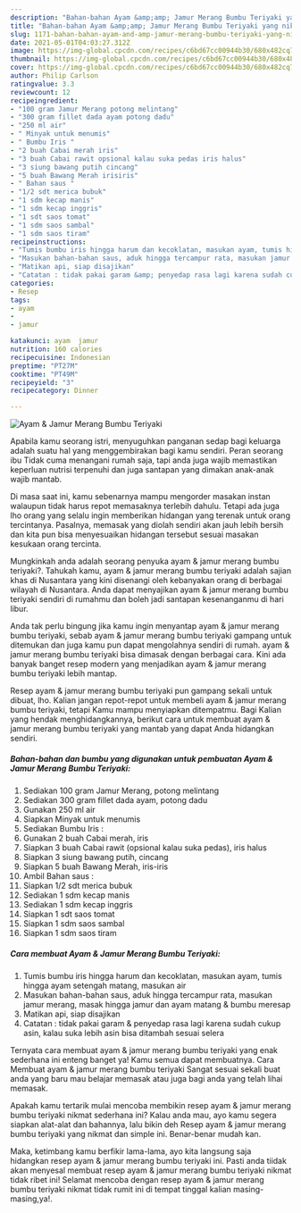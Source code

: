 ```yaml
---
description: "Bahan-bahan Ayam &amp;amp; Jamur Merang Bumbu Teriyaki yang nikmat Untuk Jualan"
title: "Bahan-bahan Ayam &amp;amp; Jamur Merang Bumbu Teriyaki yang nikmat Untuk Jualan"
slug: 1171-bahan-bahan-ayam-and-amp-jamur-merang-bumbu-teriyaki-yang-nikmat-untuk-jualan
date: 2021-05-01T04:03:27.312Z
image: https://img-global.cpcdn.com/recipes/c6bd67cc00944b30/680x482cq70/ayam-jamur-merang-bumbu-teriyaki-foto-resep-utama.jpg
thumbnail: https://img-global.cpcdn.com/recipes/c6bd67cc00944b30/680x482cq70/ayam-jamur-merang-bumbu-teriyaki-foto-resep-utama.jpg
cover: https://img-global.cpcdn.com/recipes/c6bd67cc00944b30/680x482cq70/ayam-jamur-merang-bumbu-teriyaki-foto-resep-utama.jpg
author: Philip Carlson
ratingvalue: 3.3
reviewcount: 12
recipeingredient:
- "100 gram Jamur Merang potong melintang"
- "300 gram fillet dada ayam potong dadu"
- "250 ml air"
- " Minyak untuk menumis"
- " Bumbu Iris "
- "2 buah Cabai merah iris"
- "3 buah Cabai rawit opsional kalau suka pedas iris halus"
- "3 siung bawang putih cincang"
- "5 buah Bawang Merah irisiris"
- " Bahan saus "
- "1/2 sdt merica bubuk"
- "1 sdm kecap manis"
- "1 sdm kecap inggris"
- "1 sdt saos tomat"
- "1 sdm saos sambal"
- "1 sdm saos tiram"
recipeinstructions:
- "Tumis bumbu iris hingga harum dan kecoklatan, masukan ayam, tumis hingga ayam setengah matang, masukan air"
- "Masukan bahan-bahan saus, aduk hingga tercampur rata, masukan jamur merang, masak hingga jamur dan ayam matang &amp; bumbu meresap"
- "Matikan api, siap disajikan"
- "Catatan : tidak pakai garam &amp; penyedap rasa lagi karena sudah cukup asin, kalau suka lebih asin bisa ditambah sesuai selera"
categories:
- Resep
tags:
- ayam
- 
- jamur

katakunci: ayam  jamur 
nutrition: 160 calories
recipecuisine: Indonesian
preptime: "PT27M"
cooktime: "PT49M"
recipeyield: "3"
recipecategory: Dinner

---
```



![Ayam &amp; Jamur Merang Bumbu Teriyaki](https://img-global.cpcdn.com/recipes/c6bd67cc00944b30/680x482cq70/ayam-jamur-merang-bumbu-teriyaki-foto-resep-utama.jpg)

Apabila kamu seorang istri, menyuguhkan panganan sedap bagi keluarga adalah suatu hal yang menggembirakan bagi kamu sendiri. Peran seorang ibu Tidak cuma menangani rumah saja, tapi anda juga wajib memastikan keperluan nutrisi terpenuhi dan juga santapan yang dimakan anak-anak wajib mantab.

Di masa  saat ini, kamu sebenarnya mampu mengorder masakan instan walaupun tidak harus repot memasaknya terlebih dahulu. Tetapi ada juga lho orang yang selalu ingin memberikan hidangan yang terenak untuk orang tercintanya. Pasalnya, memasak yang diolah sendiri akan jauh lebih bersih dan kita pun bisa menyesuaikan hidangan tersebut sesuai masakan kesukaan orang tercinta. 



Mungkinkah anda adalah seorang penyuka ayam &amp; jamur merang bumbu teriyaki?. Tahukah kamu, ayam &amp; jamur merang bumbu teriyaki adalah sajian khas di Nusantara yang kini disenangi oleh kebanyakan orang di berbagai wilayah di Nusantara. Anda dapat menyajikan ayam &amp; jamur merang bumbu teriyaki sendiri di rumahmu dan boleh jadi santapan kesenanganmu di hari libur.

Anda tak perlu bingung jika kamu ingin menyantap ayam &amp; jamur merang bumbu teriyaki, sebab ayam &amp; jamur merang bumbu teriyaki gampang untuk ditemukan dan juga kamu pun dapat mengolahnya sendiri di rumah. ayam &amp; jamur merang bumbu teriyaki bisa dimasak dengan berbagai cara. Kini ada banyak banget resep modern yang menjadikan ayam &amp; jamur merang bumbu teriyaki lebih mantap.

Resep ayam &amp; jamur merang bumbu teriyaki pun gampang sekali untuk dibuat, lho. Kalian jangan repot-repot untuk membeli ayam &amp; jamur merang bumbu teriyaki, tetapi Kamu mampu menyiapkan ditempatmu. Bagi Kalian yang hendak menghidangkannya, berikut cara untuk membuat ayam &amp; jamur merang bumbu teriyaki yang mantab yang dapat Anda hidangkan sendiri.

<!--inarticleads1-->

##### Bahan-bahan dan bumbu yang digunakan untuk pembuatan Ayam &amp; Jamur Merang Bumbu Teriyaki:

1. Sediakan 100 gram Jamur Merang, potong melintang
1. Sediakan 300 gram fillet dada ayam, potong dadu
1. Gunakan 250 ml air
1. Siapkan  Minyak untuk menumis
1. Sediakan  Bumbu Iris :
1. Gunakan 2 buah Cabai merah, iris
1. Siapkan 3 buah Cabai rawit (opsional kalau suka pedas), iris halus
1. Siapkan 3 siung bawang putih, cincang
1. Siapkan 5 buah Bawang Merah, iris-iris
1. Ambil  Bahan saus :
1. Siapkan 1/2 sdt merica bubuk
1. Sediakan 1 sdm kecap manis
1. Sediakan 1 sdm kecap inggris
1. Siapkan 1 sdt saos tomat
1. Siapkan 1 sdm saos sambal
1. Siapkan 1 sdm saos tiram




<!--inarticleads2-->

##### Cara membuat Ayam &amp; Jamur Merang Bumbu Teriyaki:

1. Tumis bumbu iris hingga harum dan kecoklatan, masukan ayam, tumis hingga ayam setengah matang, masukan air
1. Masukan bahan-bahan saus, aduk hingga tercampur rata, masukan jamur merang, masak hingga jamur dan ayam matang &amp; bumbu meresap
1. Matikan api, siap disajikan
1. Catatan : tidak pakai garam &amp; penyedap rasa lagi karena sudah cukup asin, kalau suka lebih asin bisa ditambah sesuai selera




Ternyata cara membuat ayam &amp; jamur merang bumbu teriyaki yang enak sederhana ini enteng banget ya! Kamu semua dapat membuatnya. Cara Membuat ayam &amp; jamur merang bumbu teriyaki Sangat sesuai sekali buat anda yang baru mau belajar memasak atau juga bagi anda yang telah lihai memasak.

Apakah kamu tertarik mulai mencoba membikin resep ayam &amp; jamur merang bumbu teriyaki nikmat sederhana ini? Kalau anda mau, ayo kamu segera siapkan alat-alat dan bahannya, lalu bikin deh Resep ayam &amp; jamur merang bumbu teriyaki yang nikmat dan simple ini. Benar-benar mudah kan. 

Maka, ketimbang kamu berfikir lama-lama, ayo kita langsung saja hidangkan resep ayam &amp; jamur merang bumbu teriyaki ini. Pasti anda tiidak akan menyesal membuat resep ayam &amp; jamur merang bumbu teriyaki nikmat tidak ribet ini! Selamat mencoba dengan resep ayam &amp; jamur merang bumbu teriyaki nikmat tidak rumit ini di tempat tinggal kalian masing-masing,ya!.

